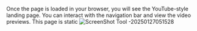 
Once the page is loaded in your browser, you will see the YouTube-style landing page. You can interact with the navigation bar and view the video previews. This page is static
![ScreenShot Tool -20250127051528](https://github.com/user-attachments/assets/db299a0c-acf5-422e-a441-870f612a67fd)
